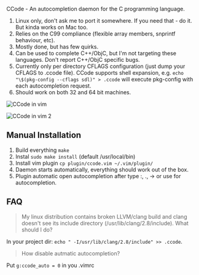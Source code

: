 CCode - An autocompletion daemon for the C programming language.

1. Linux only, don't ask me to port it somewhere. If you need that - do it. But kinda works on Mac too.
2. Relies on the C99 compliance (flexible array members, snprintf behaviour, etc).
3. Mostly done, but has few quirks.
4. Can be used to complete C++/ObjC, but I'm not targeting these languages. Don't report C++/ObjC specific bugs.
5. Currently only per directory CFLAGS configuration (just dump your CFLAGS to .ccode file). CCode supports shell expansion, e.g. `echo "\$(pkg-config --cflags sdl)" > .ccode` will execute pkg-config with each autocompletion request.
6. Should work on both 32 and 64 bit machines.

![CCode in vim](http://nosmileface.ru/images/ccode.png)

![CCode in vim 2](http://nosmileface.ru/images/ccode2.png)


Manual Installation
-------------------
1. Build everything `make`
2. Instal `sudo make install` (default /usr/local/bin)
3. Install vim plugin `cp plugin/ccode.vim ~/.vim/plugin/`
4. Daemon starts automatically, everything should work out of the box.
5. Plugin automatic open autocompletion after type <kdb>:</kdb>, <kdb>.</kdb>, <kdb>-></kdb> or use <C-x><C-o> for autocompletion.


FAQ
---
> My linux distribution contains broken LLVM/clang build and clang doesn't see its include directory (/usr/lib/clang/2.8/include). What should I do?

In your project dir: `echo " -I/usr/lib/clang/2.8/include" >> .ccode`.

> How disable autmatic autocompletion?

Put `g:ccode_auto = 0` in you .vimrc
